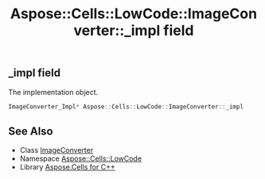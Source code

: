 ﻿---
title: Aspose::Cells::LowCode::ImageConverter::_impl field
linktitle: _impl
second_title: Aspose.Cells for C++ API Reference
description: 'Aspose::Cells::LowCode::ImageConverter::_impl field. The implementation object in C++.'
type: docs
weight: 700
url: /cpp/aspose.cells.lowcode/imageconverter/_impl/
---
## _impl field


The implementation object.

```cpp
ImageConverter_Impl* Aspose::Cells::LowCode::ImageConverter::_impl
```

## See Also

* Class [ImageConverter](../)
* Namespace [Aspose::Cells::LowCode](../../)
* Library [Aspose.Cells for C++](../../../)
